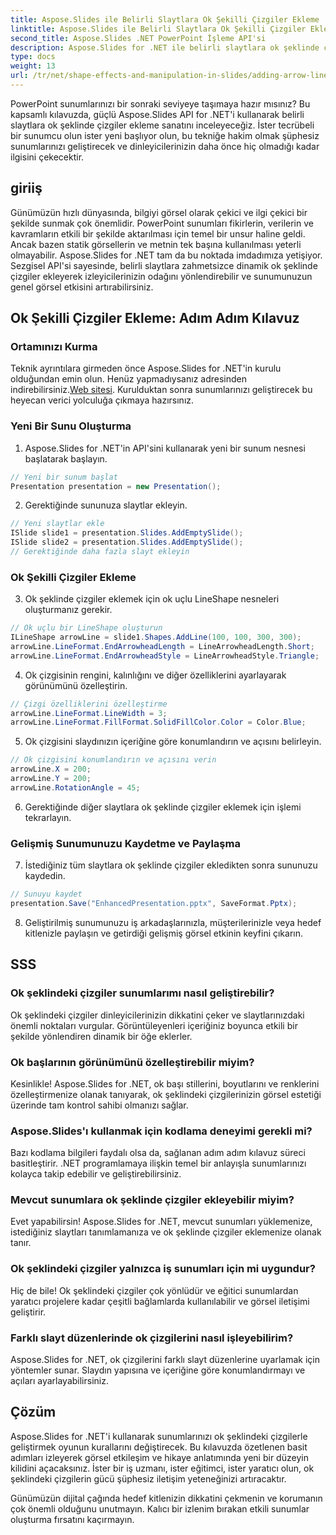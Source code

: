 ```yaml
---
title: Aspose.Slides ile Belirli Slaytlara Ok Şekilli Çizgiler Ekleme
linktitle: Aspose.Slides ile Belirli Slaytlara Ok Şekilli Çizgiler Ekleme
second_title: Aspose.Slides .NET PowerPoint İşleme API'si
description: Aspose.Slides for .NET ile belirli slaytlara ok şeklinde çizgiler ekleyerek PowerPoint sunumlarınızı nasıl geliştireceğinizi öğrenin. İçeriğinizi geliştirin ve hedef kitlenizin ilgisini etkili bir şekilde çekin.
type: docs
weight: 13
url: /tr/net/shape-effects-and-manipulation-in-slides/adding-arrow-lines-to-specific-slides/
---
```


PowerPoint sunumlarınızı bir sonraki seviyeye taşımaya hazır mısınız? Bu kapsamlı kılavuzda, güçlü Aspose.Slides API for .NET'i kullanarak belirli slaytlara ok şeklinde çizgiler ekleme sanatını inceleyeceğiz. İster tecrübeli bir sunumcu olun ister yeni başlıyor olun, bu tekniğe hakim olmak şüphesiz sunumlarınızı geliştirecek ve dinleyicilerinizin daha önce hiç olmadığı kadar ilgisini çekecektir.

## giriiş

Günümüzün hızlı dünyasında, bilgiyi görsel olarak çekici ve ilgi çekici bir şekilde sunmak çok önemlidir. PowerPoint sunumları fikirlerin, verilerin ve kavramların etkili bir şekilde aktarılması için temel bir unsur haline geldi. Ancak bazen statik görsellerin ve metnin tek başına kullanılması yeterli olmayabilir. Aspose.Slides for .NET tam da bu noktada imdadımıza yetişiyor. Sezgisel API'si sayesinde, belirli slaytlara zahmetsizce dinamik ok şeklinde çizgiler ekleyerek izleyicilerinizin odağını yönlendirebilir ve sunumunuzun genel görsel etkisini artırabilirsiniz.

## Ok Şekilli Çizgiler Ekleme: Adım Adım Kılavuz

### Ortamınızı Kurma

 Teknik ayrıntılara girmeden önce Aspose.Slides for .NET'in kurulu olduğundan emin olun. Henüz yapmadıysanız adresinden indirebilirsiniz.[Web sitesi](https://releases.aspose.com/slides/net/). Kurulduktan sonra sunumlarınızı geliştirecek bu heyecan verici yolculuğa çıkmaya hazırsınız.

### Yeni Bir Sunu Oluşturma

1. Aspose.Slides for .NET'in API'sini kullanarak yeni bir sunum nesnesi başlatarak başlayın.
```csharp
// Yeni bir sunum başlat
Presentation presentation = new Presentation();
```

2. Gerektiğinde sununuza slaytlar ekleyin.
```csharp
// Yeni slaytlar ekle
ISlide slide1 = presentation.Slides.AddEmptySlide();
ISlide slide2 = presentation.Slides.AddEmptySlide();
// Gerektiğinde daha fazla slayt ekleyin
```

### Ok Şekilli Çizgiler Ekleme

3. Ok şeklinde çizgiler eklemek için ok uçlu LineShape nesneleri oluşturmanız gerekir.
```csharp
// Ok uçlu bir LineShape oluşturun
ILineShape arrowLine = slide1.Shapes.AddLine(100, 100, 300, 300);
arrowLine.LineFormat.EndArrowheadLength = LineArrowheadLength.Short;
arrowLine.LineFormat.EndArrowheadStyle = LineArrowheadStyle.Triangle;
```

4. Ok çizgisinin rengini, kalınlığını ve diğer özelliklerini ayarlayarak görünümünü özelleştirin.
```csharp
// Çizgi özelliklerini özelleştirme
arrowLine.LineFormat.LineWidth = 3;
arrowLine.LineFormat.FillFormat.SolidFillColor.Color = Color.Blue;
```

5. Ok çizgisini slaydınızın içeriğine göre konumlandırın ve açısını belirleyin.
```csharp
// Ok çizgisini konumlandırın ve açısını verin
arrowLine.X = 200;
arrowLine.Y = 200;
arrowLine.RotationAngle = 45;
```

6. Gerektiğinde diğer slaytlara ok şeklinde çizgiler eklemek için işlemi tekrarlayın.

### Gelişmiş Sunumunuzu Kaydetme ve Paylaşma

7. İstediğiniz tüm slaytlara ok şeklinde çizgiler ekledikten sonra sununuzu kaydedin.
```csharp
// Sunuyu kaydet
presentation.Save("EnhancedPresentation.pptx", SaveFormat.Pptx);
```

8. Geliştirilmiş sunumunuzu iş arkadaşlarınızla, müşterilerinizle veya hedef kitlenizle paylaşın ve getirdiği gelişmiş görsel etkinin keyfini çıkarın.

## SSS

### Ok şeklindeki çizgiler sunumlarımı nasıl geliştirebilir?

Ok şeklindeki çizgiler dinleyicilerinizin dikkatini çeker ve slaytlarınızdaki önemli noktaları vurgular. Görüntüleyenleri içeriğiniz boyunca etkili bir şekilde yönlendiren dinamik bir öğe eklerler.

### Ok başlarının görünümünü özelleştirebilir miyim?

Kesinlikle! Aspose.Slides for .NET, ok başı stillerini, boyutlarını ve renklerini özelleştirmenize olanak tanıyarak, ok şeklindeki çizgilerinizin görsel estetiği üzerinde tam kontrol sahibi olmanızı sağlar.

### Aspose.Slides'ı kullanmak için kodlama deneyimi gerekli mi?

Bazı kodlama bilgileri faydalı olsa da, sağlanan adım adım kılavuz süreci basitleştirir. .NET programlamaya ilişkin temel bir anlayışla sunumlarınızı kolayca takip edebilir ve geliştirebilirsiniz.

### Mevcut sunumlara ok şeklinde çizgiler ekleyebilir miyim?

Evet yapabilirsin! Aspose.Slides for .NET, mevcut sunumları yüklemenize, istediğiniz slaytları tanımlamanıza ve ok şeklinde çizgiler eklemenize olanak tanır.

### Ok şeklindeki çizgiler yalnızca iş sunumları için mi uygundur?

Hiç de bile! Ok şeklindeki çizgiler çok yönlüdür ve eğitici sunumlardan yaratıcı projelere kadar çeşitli bağlamlarda kullanılabilir ve görsel iletişimi geliştirir.

### Farklı slayt düzenlerinde ok çizgilerini nasıl işleyebilirim?

Aspose.Slides for .NET, ok çizgilerini farklı slayt düzenlerine uyarlamak için yöntemler sunar. Slaydın yapısına ve içeriğine göre konumlandırmayı ve açıları ayarlayabilirsiniz.

## Çözüm

Aspose.Slides for .NET'i kullanarak sunumlarınızı ok şeklindeki çizgilerle geliştirmek oyunun kurallarını değiştirecek. Bu kılavuzda özetlenen basit adımları izleyerek görsel etkileşim ve hikaye anlatımında yeni bir düzeyin kilidini açacaksınız. İster bir iş uzmanı, ister eğitimci, ister yaratıcı olun, ok şeklindeki çizgilerin gücü şüphesiz iletişim yeteneğinizi artıracaktır.

Günümüzün dijital çağında hedef kitlenizin dikkatini çekmenin ve korumanın çok önemli olduğunu unutmayın. Kalıcı bir izlenim bırakan etkili sunumlar oluşturma fırsatını kaçırmayın.